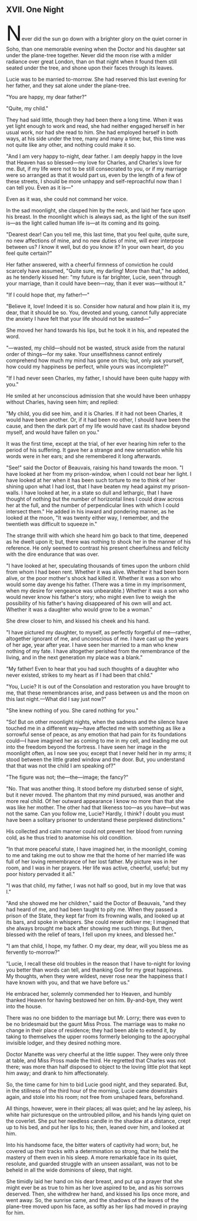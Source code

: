 ## XVII. One Night

<span class="dropcap" style="font-size: 4.00em">N</span>ever did the sun go down with a brighter glory on the quiet corner in Soho, than one memorable evening when the Doctor and his daughter sat under the plane-tree together. Never did the moon rise with a milder radiance over great London, than on that night when it found them still seated under the tree, and shone upon their faces through its leaves.

Lucie was to be married to-morrow. She had reserved this last evening for her father, and they sat alone under the plane-tree.

"You are happy, my dear father?"

"Quite, my child."

They had said little, though they had been there a long time. When it was yet light enough to work and read, she had neither engaged herself in her usual work, nor had she read to him. She had employed herself in both ways, at his side under the tree, many and many a time; but, this time was not quite like any other, and nothing could make it so.

"And I am very happy to-night, dear father. I am deeply happy in the love that Heaven has so blessed—my love for Charles, and Charles's love for me. But, if my life were not to be still consecrated to you, or if my marriage were so arranged as that it would part us, even by the length of a few of these streets, I should be more unhappy and self-reproachful now than I can tell you. Even as it is—"

Even as it was, she could not command her voice.

In the sad moonlight, she clasped him by the neck, and laid her face upon his breast. In the moonlight which is always sad, as the light of the sun itself is—as the light called human life is—at its coming and its going.

"Dearest dear! Can you tell me, this last time, that you feel quite, quite sure, no new affections of mine, and no new duties of mine, will ever interpose between us? _I_ know it well, but do you know it? In your own heart, do you feel quite certain?"

Her father answered, with a cheerful firmness of conviction he could scarcely have assumed, "Quite sure, my darling! More than that," he added, as he tenderly kissed her: "my future is far brighter, Lucie, seen through your marriage, than it could have been—nay, than it ever was—without it."

"If I could hope _that_, my father!—"

"Believe it, love! Indeed it is so. Consider how natural and how plain it is, my dear, that it should be so. You, devoted and young, cannot fully appreciate the anxiety I have felt that your life should not be wasted—"

She moved her hand towards his lips, but he took it in his, and repeated the word.

"—wasted, my child—should not be wasted, struck aside from the natural order of things—for my sake. Your unselfishness cannot entirely comprehend how much my mind has gone on this; but, only ask yourself, how could my happiness be perfect, while yours was incomplete?"

"If I had never seen Charles, my father, I should have been quite happy with you."

He smiled at her unconscious admission that she would have been unhappy without Charles, having seen him; and replied:

"My child, you did see him, and it is Charles. If it had not been Charles, it would have been another. Or, if it had been no other, I should have been the cause, and then the dark part of my life would have cast its shadow beyond myself, and would have fallen on you."

It was the first time, except at the trial, of her ever hearing him refer to the period of his suffering. It gave her a strange and new sensation while his words were in her ears; and she remembered it long afterwards.

"See!" said the Doctor of Beauvais, raising his hand towards the moon. "I have looked at her from my prison-window, when I could not bear her light. I have looked at her when it has been such torture to me to think of her shining upon what I had lost, that I have beaten my head against my prison-walls. I have looked at her, in a state so dull and lethargic, that I have thought of nothing but the number of horizontal lines I could draw across her at the full, and the number of perpendicular lines with which I could intersect them." He added in his inward and pondering manner, as he looked at the moon, "It was twenty either way, I remember, and the twentieth was difficult to squeeze in."

The strange thrill with which she heard him go back to that time, deepened as he dwelt upon it; but, there was nothing to shock her in the manner of his reference. He only seemed to contrast his present cheerfulness and felicity with the dire endurance that was over.

"I have looked at her, speculating thousands of times upon the unborn child from whom I had been rent. Whether it was alive. Whether it had been born alive, or the poor mother's shock had killed it. Whether it was a son who would some day avenge his father. (There was a time in my imprisonment, when my desire for vengeance was unbearable.) Whether it was a son who would never know his father's story; who might even live to weigh the possibility of his father's having disappeared of his own will and act. Whether it was a daughter who would grow to be a woman."

She drew closer to him, and kissed his cheek and his hand.

"I have pictured my daughter, to myself, as perfectly forgetful of me—rather, altogether ignorant of me, and unconscious of me. I have cast up the years of her age, year after year. I have seen her married to a man who knew nothing of my fate. I have altogether perished from the remembrance of the living, and in the next generation my place was a blank."

"My father! Even to hear that you had such thoughts of a daughter who never existed, strikes to my heart as if I had been that child."

"You, Lucie? It is out of the Consolation and restoration you have brought to me, that these remembrances arise, and pass between us and the moon on this last night.—What did I say just now?"

"She knew nothing of you. She cared nothing for you."

"So! But on other moonlight nights, when the sadness and the silence have touched me in a different way—have affected me with something as like a sorrowful sense of peace, as any emotion that had pain for its foundations could—I have imagined her as coming to me in my cell, and leading me out into the freedom beyond the fortress. I have seen her image in the moonlight often, as I now see you; except that I never held her in my arms; it stood between the little grated window and the door. But, you understand that that was not the child I am speaking of?"

"The figure was not; the—the—image; the fancy?"

"No. That was another thing. It stood before my disturbed sense of sight, but it never moved. The phantom that my mind pursued, was another and more real child. Of her outward appearance I know no more than that she was like her mother. The other had that likeness too—as you have—but was not the same. Can you follow me, Lucie? Hardly, I think? I doubt you must have been a solitary prisoner to understand these perplexed distinctions."

His collected and calm manner could not prevent her blood from running cold, as he thus tried to anatomise his old condition.

"In that more peaceful state, I have imagined her, in the moonlight, coming to me and taking me out to show me that the home of her married life was full of her loving remembrance of her lost father. My picture was in her room, and I was in her prayers. Her life was active, cheerful, useful; but my poor history pervaded it all."

"I was that child, my father, I was not half so good, but in my love that was I."

"And she showed me her children," said the Doctor of Beauvais, "and they had heard of me, and had been taught to pity me. When they passed a prison of the State, they kept far from its frowning walls, and looked up at its bars, and spoke in whispers. She could never deliver me; I imagined that she always brought me back after showing me such things. But then, blessed with the relief of tears, I fell upon my knees, and blessed her."

"I am that child, I hope, my father. O my dear, my dear, will you bless me as fervently to-morrow?"

"Lucie, I recall these old troubles in the reason that I have to-night for loving you better than words can tell, and thanking God for my great happiness. My thoughts, when they were wildest, never rose near the happiness that I have known with you, and that we have before us."

He embraced her, solemnly commended her to Heaven, and humbly thanked Heaven for having bestowed her on him. By-and-bye, they went into the house.

There was no one bidden to the marriage but Mr. Lorry; there was even to be no bridesmaid but the gaunt Miss Pross. The marriage was to make no change in their place of residence; they had been able to extend it, by taking to themselves the upper rooms formerly belonging to the apocryphal invisible lodger, and they desired nothing more.

Doctor Manette was very cheerful at the little supper. They were only three at table, and Miss Pross made the third. He regretted that Charles was not there; was more than half disposed to object to the loving little plot that kept him away; and drank to him affectionately.

So, the time came for him to bid Lucie good night, and they separated. But, in the stillness of the third hour of the morning, Lucie came downstairs again, and stole into his room; not free from unshaped fears, beforehand.

All things, however, were in their places; all was quiet; and he lay asleep, his white hair picturesque on the untroubled pillow, and his hands lying quiet on the coverlet. She put her needless candle in the shadow at a distance, crept up to his bed, and put her lips to his; then, leaned over him, and looked at him.

Into his handsome face, the bitter waters of captivity had worn; but, he covered up their tracks with a determination so strong, that he held the mastery of them even in his sleep. A more remarkable face in its quiet, resolute, and guarded struggle with an unseen assailant, was not to be beheld in all the wide dominions of sleep, that night.

She timidly laid her hand on his dear breast, and put up a prayer that she might ever be as true to him as her love aspired to be, and as his sorrows deserved. Then, she withdrew her hand, and kissed his lips once more, and went away. So, the sunrise came, and the shadows of the leaves of the plane-tree moved upon his face, as softly as her lips had moved in praying for him.

